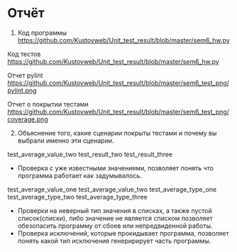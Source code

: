 # Отчёт


1. Код программы https://github.com/Kustovweb/Unit_test_result/blob/master/sem6_hw.py


Код тестов https://github.com/Kustovweb/Unit_test_result/blob/master/sem6_hw.py


Отчет pylint https://github.com/Kustovweb/Unit_test_result/blob/master/sem6_test_png/pylint.png


Отчет о покрытии тестами https://github.com/Kustovweb/Unit_test_result/blob/master/sem6_test_png/coverage.png


2. Объяснение того, какие сценарии покрыты тестами и почему вы выбрали именно эти сценарии.

test_average_value_two
test_result_two
test_result_three
- Проверка с уже известными значениями, позволяет понять что программа работает как задумывалось.


test_average_value_one
test_average_value_two
test_average_type_one
test_average_type_two
test_average_type_three
 - Проверки на неверный тип значения в списках, а также пустой список(списки), либо значение не является списком позволяет обезопасить программу от сбоев или непредвиденной работы.
 - Проверка исключений, которые прокидывает программа, позволяет понять какой тип исключения генеририрует часть программы.

